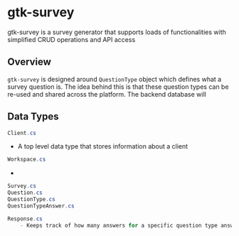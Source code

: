 # gtk-survey
gtk-survey is a survey generator that supports loads of functionalities with simplified CRUD operations and API access

## Overview
`gtk-survey` is designed around `QuestionType` object which defines what a survey question is.
The idea behind this is that these question types can be re-used and shared across the platform.
The backend database will 

## Data Types
``` csharp
Client.cs
```
- A top level data type that stores information about a client

``` csharp
Workspace.cs
```
- 

``` csharp
Survey.cs
Question.cs
QuestionType.cs
QuestionTypeAnswer.cs

Response.cs
	- Keeps track of how many answers for a specific question type answer there are. This is essentially the object to track the number of answers to survey questions
```